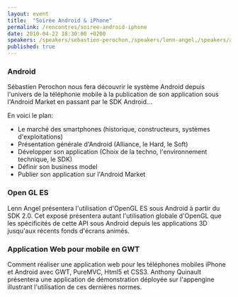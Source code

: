 ```yaml
---
layout: event
title:  "Soirée Android & iPhone"
permalink: /rencontres/soiree-android-iphone
date: 2010-04-22 18:30:00 +0200
speakers: /speakers/sebastien-perochon,/speakers/lenn-angel,/speakers/anthony-quinault
published: true
---
```


### Android

Sébastien Perochon nous fera découvrir le système Android depuis l'univers de la téléphonie mobile à la publication de son application sous l'Android Market en passant par le SDK Android...

En voici le plan:
 - Le marché des smartphones (historique, constructeurs, systèmes d'exploitations)
 - Présentation générale d'Android (Alliance, le Hard, le Soft)
 - Développer son application (Choix de la techno, l'environnement technique, le SDK)
 - Définir son business model
 - Publier son application sur l'Android Market

### Open GL ES

Lenn Angel présentera l'utilisation d'OpenGL ES sous Android à partir du SDK 2.0. Cet exposé présentera autant l'utilisation globale d'OpenGL que les spécificités de cette API sous Android depuis les applications 3D jusqu'aux récents fonds d'écrans animés.

### Application Web pour mobile en GWT

Comment réaliser une application web pour les téléphones mobiles iPhone et Android avec GWT, PureMVC, Html5 et CSS3. Anthony Quinault présentera une application de démonstration déployée sur l'appengine illustrant l'utilisation de ces dernières normes.
